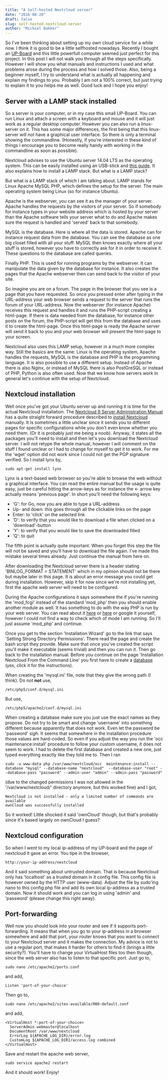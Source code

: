 ```yaml
---
title: "A Self-hosted Nextcloud server"
date: "2016-08-20"
draft: false
slug: self-hosted-nextcloud-server
author: "Michiel Bakker"
---
```


So I've been thinking about setting up my own cloud service for a while now. I think it is good to be a little selfhosted nowadays. Recently I bought an [UP-Board][upboard] and this little powerfull computer seemed just perfect for this project. In this post I will not walk you through all the steps specifically. However I will show you what manuals and instructions I used and what problems arose during the process and how I solved those. Also, being a beginner myself, I try to understand what is actually all happening and explain my findings to you. Probably I am not a 100% correct, but just trying to explain it to you helps me as well. Good luck and I hope you enjoy!

[upboard]: http://up-board.org

Server with a LAMP stack installed
-----
So a server is your computer, or in my case this small UP-Board. You can run Linux and attach a screen with a keyboard and mouse and it will just work as a regular desktop computer. However you can also run a linux-server on it. This has some major differences, the first being that this linux-server will not have a graphical user interface. So there is only a terminal showing the commandline. (Honestly, if you're interested in these kind of things I encourage you to become really handy with working in the commandline as soon as possible).

Nextcloud advises to use the Ubuntu server 14.04 LTS as the operating system. This can be easily installed using an USB-stick and [this guide][ubuntuguide]. It also explains how to install a LAMP stack. But what is a LAMP stack?

[ubuntuguide]: http://www.tecmint.com/ubuntu-14-04-server-installation-guide-and-lamp-setup/

But what is a LAMP stack of which I am talking about. LAMP stands for Linux Apache MySQL PHP, which defines the setup for the server. The main operating system being Linux (so for instance Ubuntu).

Apache is the webserver, you can see it as the manager of your server. Apache handles the requests by the visitors of your server. So if somebody for instance types in your website address which is hosted by your server than the Apache software tells your server what to do and Apache makes sure the request is handled and 'served' back to that somebody.

MySQL is the database. Here is where all the data is stored. Apache can for instance request data from the database. You can see the database as one big closet filled with all your stuff. MySQL then knows exactly where all your stuff is stored, however you have to correctly ask for it in order to receive it. These questions to the database are called queries.

Finally PHP. This is used for running programs by the webserver. It can manipulate the data given by the database for instance. It also creates the pages that the Apache webserver then can send back to the visitor of your site.

So imagine you are on a forum. The page in the browser that you see is a page that you have requested. So once you pressed enter after typing in the URL-address your web browser sends a request to the server that runs the forum of your URL-address. Now the webserver (for instance Apache) receives this request and handles it and runs the PHP-script creating a html-page. If there is data needed from the database, for instance other posts on the forum, the PHP-script will get this from the database and uses it to create the html-page. Once this html-page is ready the Apache server will send it back to you and your web browser will present the html-page to your screen.

Nextcloud also uses this LAMP setup, however in a much more complex way. Still the basics are the same: Linux is the operating system, Apache handles the requests, MySQL is the database and PHP is the programming language. It is also possible to use a different setup. Instead of Apache there is also Nginx, or instead of MySQL there is also PostGreSQL or instead of PHP, Python is also often used. Now that we know how servers work in general let's continue with the setup of Nextcloud.

Nextcloud installation
------
Well once you've got your Ubuntu server up and running it is time for the actual Nextcloud installation. The [Nextcloud 9 Server Administration Manual][nextcloud-admin-manual] has a quite straight forward procedure described to [install Nextcloud][nextcloud-installation-manual] manually. It is sometimes a little unclear since it sends you to different pages for specific configurations while you don't even know whether you need them. (Or it is probably just me being a noob). Anyway, it states all the packages you'll need to install and then let's you download the Nextcloud server. I will not retype the whole manual, however I will comment on the stuff I found unclear or I had to change for myself to get it to work. For me the 'wget' option did not work since I could not get the PGP signature verified. So I install lynx by,

```terminal
sudo apt-get install lynx
```
[nextcloud-admin-manual]: https://docs.nextcloud.com/server/9/admin_manual/contents.html
[nextcloud-installation-manual]: https://docs.nextcloud.com/server/9/admin_manual/installation/source_installation.html

Lynx is a text-based web browser so you're able to browse the web without a graphical interface. You can read the entire manual but the usage is quite easy, just be careful hitting the arrow-keys as for instance the <- arrow key actually means 'previous page'. In short you'll need the following keys:

* 'G': for Go, now you are able to type a URL-address
* Up- and down: this goes through all the clickable links on the page
* Enter: to 'click' on the selected link
* 'D': to verify that you would like to download a file when clicked on a 'download'-button
* 'Y': to verify that you would like to save the downloaded filled
* 'Q': to quit

The fifth point is actually quite important. When you forget this step the file will not be saved and you'll have to download the file again. I've made this mistake several times already. Just continue the manual from here on.

After downloading the Nextcloud server there is a header stating 'BINLOG_FORMAT = STATEMENT' which in my opinion should not be there but maybe later in this page. It is about an error message you could get during installation. However, skip it for now since we're not installing yet, first the apache web server will need to be configured.

During the Apache configurations it says somewhere the if you're running the 'mod_fcgi' instead of the standard 'mod_php' then you should enable another module as well. It has something to do with the way PHP is run by your web server. You can read about it [here][PHP_mode1] or [here][PHP_mode2] or google it yourself, however I could not find a way to check which of mode I am running. So I'll just assume 'mod_php' and continue.

[PHP_mode1]: http://blog.layershift.com/which-php-mode-apache-vs-cgi-vs-fastcgi/
[PHP_mode2]: https://www.chriswiegman.com/2011/10/fastcgi-vs-suphp-vs-cgi-vs-mod_php-dso/

Once you get to the section 'Installation Wizard' go to the link that says 'Setting Strong Directory Permissions'. There read the page and create the bash script they provide. Make sure that once you've created the script you'll make it executable (seems trivial) and then you can run it. Then go back to the installation manual. Before you continue on the page 'Installation Nextcloud From the Command Line' you first have to create a [database][database-manual] (yes, click it for the instructions).

[database-manual]: https://docs.nextcloud.com/server/9/admin_manual/configuration_database/linux_database_configuration.html#db-binlog-label

When creating the 'mysql.ini' file, note that they give the wrong path (I think). Do not **not** use,

```terminal
/etc/php5/conf.d/mysql.ini
```

But use,

```terminal
/etc/php5/apache2/conf.d/mysql.ini
```

When creating a database make sure you just use the exact names as they propose. Do not try to be smart and change 'username' into something different because apparently that does not work. Even let the password be 'password' *sigh*. It seems that somewhere in the installation procedure those values are hard-coded. So even if you adjust the way you run the 'occ maintenance:install' procedure to follow your custom username, it does not seem to work. I had to delete the first database and created a new one, just typed everything exactly like they told me to. Then I ran

```terminal
sudo -u www-data php /var/www/nextcloud/occ  maintenance:install --database "mysql" --database-name "nextcloud"  --database-user "root" --database-pass "password" --admin-user "admin" --admin-pass "password"
```

(due to the changed permissions I was not allowed in the '/var/www/nextcloud/' directory anymore, but this worked fine) and I got,

```terminal
Nextcloud is not installed - only a limited number of commands are available
ownCloud was successfully installed
```

So it worked! Little shocked it said 'ownCloud' though, but that's probably since it's based largely on ownCloud I guess?

Nextcloud configuration
------

So when I went to my local ip-address of my UP-board and the page of nextcloud it gave an error. You tipe in the browser,

```
http://your-ip-address/nextcloud
```

And it said something about untrusted domain. That is because Nextcloud only has 'localhost' as a trusted domain in it config file. This config file is however owned by the HTTP user (www-data). Adjust the file by sudo'ing nano to this config.php file and add its own local ip-address as a trusted domain. Now it should work and you can log in using 'admin' and 'password' (please change this right away).

Port-forwarding
------
Well now you should look into your router and see if it supports port-forwarding. It means that when you go to your ip-address in a browser somewhere and add that port, your router knows that you want to connect to your Nextcloud server and it makes the connection. My advice is not to use a regular port, that makes it harder for others to find it (brings a little security?). You'll have to change your VirtualHost files too then though, since the web server also has to listen to that specific port. Just go to,

```terminal
sudo nano /etc/apache2/ports.conf
```

and add,

```nano
Listen 'port-of-your-choice'
```

Then go to,

```terminal
sudo nano /etc/apache2/sites-available/000-default.conf
```

and add,

```nano
<VirtualHost *:port-of-your-choice>
  ServerAdmin webmaster@localhost
  DocumentRoot /var/www/nextcloud
  ErrorLog ${APACHE_LOG_DIR}/error.log
  CustomLog ${APACHE_LOG_DIR}/access.log combined
</VirtualHost>
```

Save and restart the apache web server,

```terminal
sudo service apache2 restart
```

And it should work! Enjoy!
